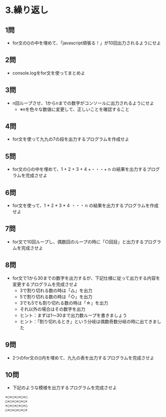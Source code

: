 # 3.繰り返し
## 1問
- for文の()の中を埋めて、「javascript頑張る！」が10回出力されるようにせよ

## 2問
- console.logをfor文を使ってまとめよ

## 3問
- n回ループさせ、1からnまでの数字がコンソールに出力されるようにせよ
  - ※nを色々な数値に変更して、正しいことを確認すること

## 4問
- for文を使って九九の7の段を出力するプログラムを作成せよ

## 5問
- for文の{}の中を埋めて、1 + 2 + 3 + 4 +・・・+ n の結果を出力するプログラムを完成させよ

## 6問
- for文を使って、1 * 2 * 3 * 4 *・・・* n の結果を出力するプログラムを作成せよ

## 7問
- for文で10回ループし、偶数回のループの時に「○回目」と出力するプログラムを完成させよ

## 8問
- for文で1から30までの数字を出力するが、下記仕様に従って出力する内容を変更するプログラムを完成させよ
  - 3で割り切れる数の時は「△」を出力
  - 5で割り切れる数の時は「◇」を出力
  - 3でも5でも割り切れる数の時は「☆」を出力
  - それ以外の場合はその数字を出力
  - ヒント：まずは1～30まで出力数ループを書きましょう
  - ヒント：「割り切れるとき」という分岐は偶数奇数分岐の時に出てきました

## 9問
- 2つのfor文の()内を埋めて、九九の表を出力するプログラムを完成させよ

## 10問
- 下記のような模様を出力するプログラムを完成させよ
```
×○×○×○×○×○
○×○×○×○×○×
×○×○×○×○×○
○×○×○×○×○×
```